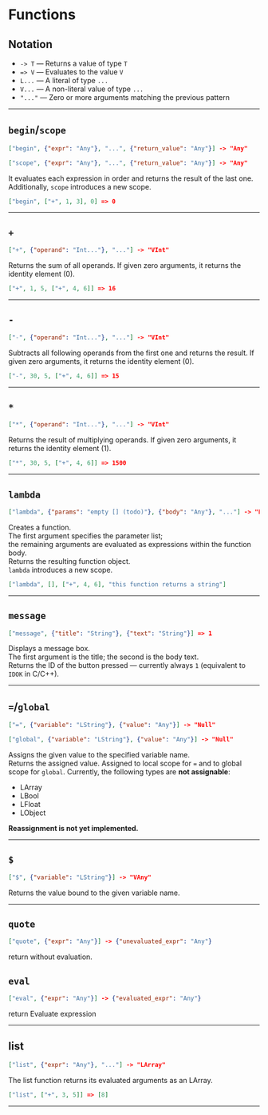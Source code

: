 # Functions

## Notation

- `-> T` — Returns a value of type `T`  
- `=> V` — Evaluates to the value `V`  
- `L...` — A literal of type `...`  
- `V...` — A non-literal value of type `...`  
- `"..."` — Zero or more arguments matching the previous pattern  

---

## `begin`/`scope`

```json
["begin", {"expr": "Any"}, "...", {"return_value": "Any"}] -> "Any"
```

```json
["scope", {"expr": "Any"}, "...", {"return_value": "Any"}] -> "Any"
```

It evaluates each expression in order and returns the result of the last one.
Additionally, `scope` introduces a new scope.

```json
["begin", ["+", 1, 3], 0] => 0
```

---

## `+`

```json
["+", {"operand": "Int..."}, "..."] -> "VInt"
```

Returns the sum of all operands.
If given zero arguments, it returns the identity element (0).

```json
["+", 1, 5, ["+", 4, 6]] => 16
```

---

## `-`

```json
["-", {"operand": "Int..."}, "..."] -> "VInt"
```

Subtracts all following operands from the first one and returns the result.
If given zero arguments, it returns the identity element (0).

```json
["-", 30, 5, ["+", 4, 6]] => 15
```

---

## `*`

```json
["*", {"operand": "Int..."}, "..."] -> "VInt"
```

Returns the result of multiplying operands.
If given zero arguments, it returns the identity element (1).

```json
["*", 30, 5, ["+", 4, 6]] => 1500
```

---

## `lambda`

```json
["lambda", {"params": "empty [] (todo)"}, {"body": "Any"}, "..."] -> "Function"
```

Creates a function.  
The first argument specifies the parameter list;  
the remaining arguments are evaluated as expressions within the function body.  
Returns the resulting function object.  
`lambda` introduces a new scope.

```json
["lambda", [], ["+", 4, 6], "this function returns a string"]
```

---

## `message`

```json
["message", {"title": "String"}, {"text": "String"}] => 1
```

Displays a message box.  
The first argument is the title; the second is the body text.  
Returns the ID of the button pressed — currently always `1` (equivalent to `IDOK` in C/C++).

---

## `=`/`global`

```json
["=", {"variable": "LString"}, {"value": "Any"}] -> "Null"
```

```json
["global", {"variable": "LString"}, {"value": "Any"}] -> "Null"
```

Assigns the given value to the specified variable name.  
Returns the assigned value.
Assigned to local scope for `=` and to global scope for `global`.
Currently, the following types are **not assignable**:

- LArray  
- LBool  
- LFloat  
- LObject  

**Reassignment is not yet implemented.**

---

## `$`

```json
["$", {"variable": "LString"}] -> "VAny"
```

Returns the value bound to the given variable name.

---

## `quote`

```json
["quote", {"expr": "Any"}] -> {"unevaluated_expr": "Any"}
```

return without evaluation.

## `eval`

```json
["eval", {"expr": "Any"}] -> {"evaluated_expr": "Any"}
```

return Evaluate expression

---

## list

```json
["list", {"expr": "Any"}, "..."] -> "LArray"
```

The list function returns its evaluated arguments as an LArray.

```json
["list", ["+", 3, 5]] => [8]
```

---
